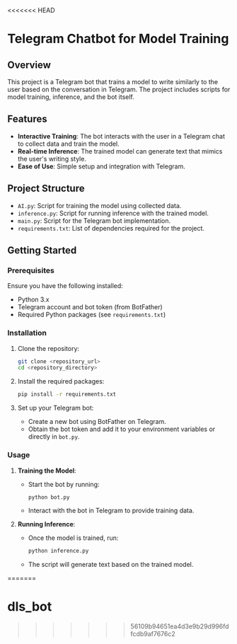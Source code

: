 <<<<<<< HEAD
# Telegram Chatbot for Model Training

## Overview

This project is a Telegram bot that trains a model to write similarly to the user based on the conversation in Telegram. The project includes scripts for model training, inference, and the bot itself.

## Features

- **Interactive Training**: The bot interacts with the user in a Telegram chat to collect data and train the model.
- **Real-time Inference**: The trained model can generate text that mimics the user's writing style.
- **Ease of Use**: Simple setup and integration with Telegram.

## Project Structure

- `AI.py`: Script for training the model using collected data.
- `inference.py`: Script for running inference with the trained model.
- `main.py`: Script for the Telegram bot implementation.
- `requirements.txt`: List of dependencies required for the project.

## Getting Started

### Prerequisites

Ensure you have the following installed:

- Python 3.x
- Telegram account and bot token (from BotFather)
- Required Python packages (see `requirements.txt`)

### Installation

1. Clone the repository:
    ```bash
    git clone <repository_url>
    cd <repository_directory>
    ```

2. Install the required packages:
    ```bash
    pip install -r requirements.txt
    ```

3. Set up your Telegram bot:
    - Create a new bot using BotFather on Telegram.
    - Obtain the bot token and add it to your environment variables or directly in `bot.py`.

### Usage

1. **Training the Model**:
    - Start the bot by running:
      ```bash
      python bot.py
      ```
    - Interact with the bot in Telegram to provide training data.

2. **Running Inference**:
    - Once the model is trained, run:
      ```bash
      python inference.py
      ```
    - The script will generate text based on the trained model.


=======
# dls_bot
>>>>>>> 56109b94651ea4d3e9b29d996fdfcdb9af7676c2
